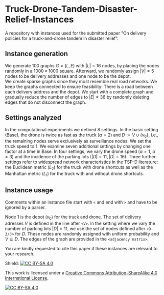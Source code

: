 # Truck-Drone-Tandem-Disaster-Relief-Instances
A repository with instances used for the submitted paper "On delivery policies for a truck-and-drone tandem in disaster relief".

## Instance generation
We generate 100 graphs $G=(L,E)$ with $|L|=16$ nodes, by placing the nodes randomly in a $1000 \times 1000$ square. Afterward, we randomly assign $|V|=5$ nodes to be delivery addresses and one node to be the depot.  
We create sparse graphs since they most resemble real road networks. We keep the graphs connected to ensure feasibility: There is a road between each delivery address and the depot. 
We start with a complete graph and gradually reduce the number of edges to $|E|=36$ by randomly deleting edges that do not disconnect the graph. 

## Settings analyzed
In the computational experiments we defined 8 settings. In the basic setting (Base), the drone is twice as fast as the truck ($\alpha=2$) and $D:=V\cup\{v_0\}$, i.e., the remaining nodes serve exclusively as surveillance nodes. We set the truck speed to 1.
We examine seven additional settings by changing one factor at a time in Base. In four settings, we vary  the drone speed ($\alpha=1$, $\alpha=3$) and the incidence of the parking lots $(|D|=11, |D|=16)$. 
Three further settings refer to widespread network characteristics in the TSP-D literature: the Euclidean metric ($L_2$) for the truck with drone shortcuts as well as the Manhattan metric ($L_1$) for the truck with and without drone shortcuts.  

## Instance usage
Comments within an instance file start with ```<``` and end with ```>``` and have to be ignored by a parser.

Node 1 is the depot ($v_0$) for the truck and drone.
The set of delivery adresses $V$ is defined in the line after ```<V>```.
In the setting where we vary the number of parking lots $|D|=11$, we use the set of nodes defined after ```<D 2/3>``` for $D$. These nodes are randomly assigned with uniform probability and $V \subseteq D$.
The edges of the graph are provided in the ```<adjacency matrix>```.


You are kindly requested to cite this paper if these instances are relevant to your research. 

Shield: [![CC BY-SA 4.0][cc-by-sa-shield]][cc-by-sa]

This work is licensed under a
[Creative Commons Attribution-ShareAlike 4.0 International License][cc-by-sa].

[![CC BY-SA 4.0][cc-by-sa-image]][cc-by-sa]

[cc-by-sa]: http://creativecommons.org/licenses/by-sa/4.0/
[cc-by-sa-image]: https://licensebuttons.net/l/by-sa/4.0/88x31.png
[cc-by-sa-shield]: https://img.shields.io/badge/License-CC%20BY--SA%204.0-lightgrey.svg
